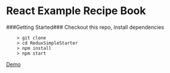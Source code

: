 # React Example Recipe Book


###Getting Started###
Checkout this repo, install dependencies

```
	> git clone
	> cd ReduxSimpleStarter
	> npm install
	> npm start
```

<a href="https://react-example-recipe.herokuapp.com/">Demo</a>
